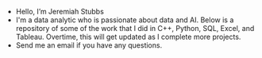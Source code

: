 - Hello, I’m Jeremiah Stubbs
- I'm a data analytic who is passionate about data and AI. Below is a repository of some of the work that I did in C++, Python, SQL, Excel, and Tableau. Overtime, this will get updated as I complete more projects. 
- Send me an email if you have any questions.

<!---
jstubbs2911/jstubbs2911 is a ✨ special ✨ repository because its `README.md` (this file) appears on your GitHub profile.
You can click the Preview link to take a look at your changes.
--->
